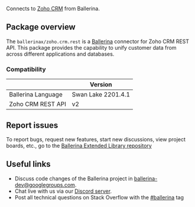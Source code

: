 Connects to [Zoho CRM](https://www.zoho.com/crm/) from Ballerina.

## Package overview
The `ballerinax/zoho.crm.rest` is a [Ballerina](https://ballerina.io/) connector for Zoho CRM REST API. This package provides the capability to unify customer data from across different applications and databases.

### Compatibility
|                       | Version             |
|-----------------------|---------------------|
| Ballerina Language    | Swan Lake 2201.4.1  | 
| Zoho CRM REST API     | v2                  |

## Report issues
To report bugs, request new features, start new discussions, view project boards, etc., go to the [Ballerina Extended Library repository](https://github.com/ballerina-platform/ballerina-extended-library)

## Useful links
- Discuss code changes of the Ballerina project in [ballerina-dev@googlegroups.com](mailto:ballerina-dev@googlegroups.com).
- Chat live with us via our [Discord server](https://discord.gg/ballerinalang).
- Post all technical questions on Stack Overflow with the [#ballerina](https://stackoverflow.com/questions/tagged/ballerina) tag
